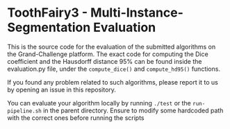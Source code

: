 # ToothFairy3 - Multi-Instance-Segmentation Evaluation

This is the source code for the evaluation of the submitted algorithms on the Grand-Challenge platform. The exact code for computing the Dice coefficient and the Hausdorff distance 95% can be found inside the evaluation.py file, under the `compute_dice()` and `compute_hd95()` functions.

If you found any problem related to such algorithms, please report it to us by opening an issue in this repository.

You can evaluate your algorithm locally by running `./test` or the `run-pipeline.sh` in the parent directory.
Ensure to modify some hardcoded path with the correct ones before running the scripts
